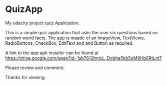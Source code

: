 # QuizApp
My udacity project quiz Application.

This is a simple quiz application that asks the user six questions based on random world facts.
The app is maade of an ImageView, TextViews, RadioButtons, CheckBox, EditText and and Button as required.

A link to the app apk installer can be found at
https://drive.google.com/open?id=1sb7613hnIcL_Dobhe5kb5oM9Hb6RtLm7

Please review and comment.

Thanks for viewing.
